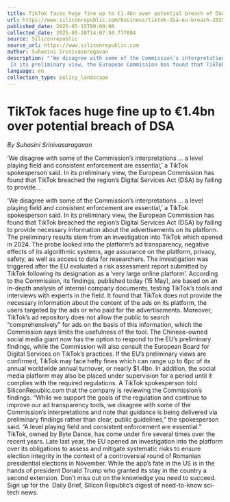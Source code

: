 ```yaml
---
title: TikTok faces huge fine up to €1.4bn over potential breach of DSA
url: https://www.siliconrepublic.com/business/tiktok-dsa-eu-breach-2025
published_date: 2025-05-15T00:00:00
collected_date: 2025-05-28T14:07:50.777084
source: Siliconrepublic
source_url: https://www.siliconrepublic.com
author: Suhasini Srinivasaragavan
description: "‘We disagree with some of the Commission’s interpretations … a level playing field and consistent enforcement are essential,’ a TikTok spokesperson said. 
 In its preliminary view, the European Commission has found that TikTok breached the region’s Digital Services Act (DSA) by failing to provide..."
language: en
collection_type: policy_landscape
---
```


# TikTok faces huge fine up to €1.4bn over potential breach of DSA

*By Suhasini Srinivasaragavan*

‘We disagree with some of the Commission’s interpretations … a level playing field and consistent enforcement are essential,’ a TikTok spokesperson said. 
 In its preliminary view, the European Commission has found that TikTok breached the region’s Digital Services Act (DSA) by failing to provide...

‘We disagree with some of the Commission’s interpretations … a level playing field and consistent enforcement are essential,’ a TikTok spokesperson said. 
 In its preliminary view, the European Commission has found that TikTok breached the region’s Digital Services Act (DSA) by failing to provide necessary information about the advertisements on its platform. 
 The preliminary results stem from an investigation into TikTok which opened in 2024. The probe looked into the platform’s ad transparency, negative effects of its algorithmic systems, age assurance on the platform, privacy, safety, as well as access to data for researchers. 
 The investigation was triggered after the EU evaluated a risk assessment report submitted by TikTok following its designation as a ‘very large online platform’. 
 According to the Commission, its findings, published today (15 May), are based on an in-depth analysis of internal company documents, testing TikTok’s tools and interviews with experts in the field. 
 It found that TikTok does not provide the necessary information about the content of the ads on its platform, the users targeted by the ads or who paid for the advertisements. 
 Moreover, TikTok’s ad repository does not allow the public to search “comprehensively” for ads on the basis of this information, which the Commission says limits the usefulness of the tool. 
 The Chinese-owned social media giant now has the option to respond to the EU’s preliminary findings, while the Commission will also consult the European Board for Digital Services on TikTok’s practices. 
 If the EU’s preliminary views are confirmed, TikTok may face hefty fines which can range up to 6pc of its annual worldwide annual turnover, or nearly $1.4bn. 
 In addition, the social media platform may also be placed under supervision for a period until it complies with the required regulations. 
 A TikTok spokesperson told SiliconRepublic.com that the company is reviewing the Commission’s findings. 
 “While we support the goals of the regulation and continue to improve our ad transparency tools, we disagree with some of the Commission’s interpretations and note that guidance is being delivered via preliminary findings rather than clear, public guidelines,” the spokesperson said. “A level playing field and consistent enforcement are essential.” 
 TikTok, owned by Byte Dance, has come under fire several times over the recent years. 
 Late last year, the EU opened an investigation into the platform over its obligations to assess and mitigate systematic risks to ensure election integrity in the context of a controversial round of Romanian presidential elections in November. 
 While the app’s fate in the US is in the hands of president Donald Trump who granted its stay in the country a second extension. 
 Don’t miss out on the knowledge you need to succeed. Sign up for the  Daily Brief, Silicon Republic’s digest of need-to-know sci-tech news.